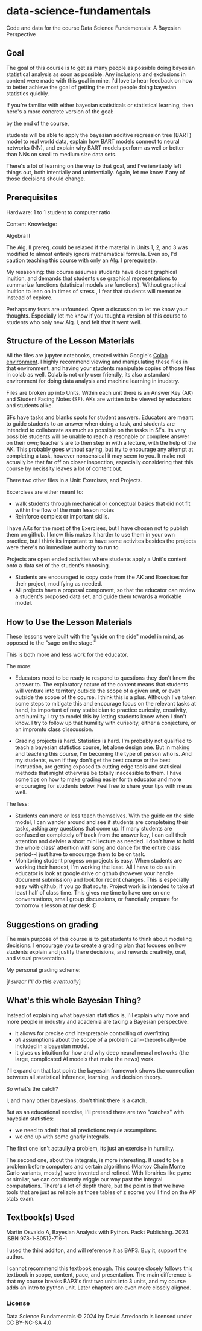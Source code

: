# data-science-fundamentals
Code and data for the course Data Science Fundamentals: A Bayesian Perspective

## Goal

The goal of this course is to get as many people as possible doing bayesian statistical analysis as soon as possible.
Any inclusions and exclusions in content were made with this goal in mine.
I'd love to hear feedback on how to better achieve the goal of getting the most people doing bayesian statistics quickly.

If you're familiar with either bayesian statisticals or statistical learning, then here's a more concrete version of the goal: 

by the end of the course, 

students will be able to apply the bayesian additive regression tree 
(BART) model to real world data, explain how BART models connect to neural networks (NN), and explain why BART models perform as well or
better than NNs on small to medium size data sets.

There's a lot of learning on the way to that goal, and I've ienvitably left things out, both intentially and unintentially. Again, let me know if any of those decisions should change.

## Prerequisites 
Hardware:
1 to 1 student to computer ratio

Content Knowledge:

Algebra II

The Alg. II prereq. could be relaxed if the material in Units 1, 2, and 3 was modified to almost entirely ignore mathematical formula.
Even so, I'd caution teaching this course with only an Alg. I prerequisete.

My resasoning: this course assumes students have decent graphical inuition, and demands that students use graphical 
representations to summarize functions (statisical models are functions). Without graphical inuition to lean on in times of
stress , I fear that students will memorize instead of explore.

Perhaps my fears are unfounded. Open a discussion to let me know your thoughts. Especially let me know if you taught a version of this course to students
who only new Alg. I, and felt that it went well.

## Structure of the Lesson Materials

All the files are jupyter notebooks, created within Google's [Colab environment](https://colab.research.google.com/).
I highly recommend viewing and manipulating these files in that environment, and having your students manipulate copies 
of those files in colab as well. Colab is not only user friendly, its also a standard environment for doing data analysis 
and machine learning in inudstry.

Files are broken up into Units. Within each unit there is an Answer Key (AK) and Student Facing Notes (SF). AKs 
are written to be viewed by educators and students alike.

SFs have tasks and blanks spots for student answers. Educators are meant to guide students to an answer when doing a task,
and students are intended to collaborate as much as possible on the tasks in SFs. Its very possible students will be unable to 
reach a resonable or complete answer on their own; teacher's are to then step in with a lecture, with the help of the AK. 
This probably goes without saying, but try to encourage any attempt at completing a task, however nonsensical it may 
seem to you. It make not actually be that far off on closer inspection, especially considering that this course by necissity 
leaves a lot of content out.

There two other files in a Unit: Exercises, and Projects.

Excercises are either meant to:

- walk students through mechanical or conceptual basics that did not fit within the flow of the main lesson notes
- Reinforce complex or important skills.

I have AKs for the most of the Exercises, but I have chosen not to publish them on github. I know this makes it harder to use them in your own practice, 
but I think its important to have some activites besides the projects were there's no immediate authority to run to.

Projects are open ended activities where students apply a Unit's content onto a data set of the student's 
choosing. 
- Students are encouraged to copy code from the AK and Exercises for their project, modifying as needed.
- All projects have a proposal component, so that the educator can review a student's proposed data set, and guide them towards a workable model.

## How to Use the Lesson Materials

These lessons were built with the "guide on the side" model in mind, as opposed to the "sage on the stage."

This is both more and less work for the educator.

The more:

- Educators need to be ready to respond to questions they don't know the answer to.
The exploratory nature of the content means that students will venture into territory outside the scope of a given unit,
or even outside the scope of the course. I think this is a plus. Although I've taken some steps to mitigate this and encourage focus on the relevant tasks at hand,
its important of rany statistician to practice curiosity, creativity, and humility. I try to model this by letting students know when I don't know.
I try to follow up that humility with curisoity, either a conjecture, or an impromtu class disscussion.

- Grading projects is hard.
Statistics is hard. I'm probably not qualified to teach a bayesian statistics course, let alone design one.
But in making and teaching this course, I'm becoming the type of person who is. And my students, even if they don't get the best course or the best instruction,
are getting exposed to cutting edge tools and statisical methods that might otherwise be totally inaccesible to them.
I have some tips on how to make grading easier for th educator and more encouraging for students below. Feel free to share your tips with me as well.

The less:

- Students can more or less teach themselves.
With the guide on the side model, I can wander around and see if students are completeing their tasks, asking any questions that come up.
If many students are confused or completely off track from the answer key, I can call their attention and delvier a short mini lecture as needed.
I don't have to hold the whole class' attention with song and dance for the entire class period--I just have to encourage them to be on task.
- Monitoring student progess on projects is easy.
When students are working their hardest, I'm working the least. All I have to do as in educator is look at google drive or github (however your handle document submission) and look for recent changes. This is especially easy with github, if you go that route. Project work is intended to take at least half of class time. This gives me time to have one on one converstations, small group discussions, or franctially prepare for tomorrow's lesson at my desk :D

## Suggestions on grading

The main purpose of this course is to get students to think about modeling decisions. I encourage you to create a grading 
plan that focuses on how students explain and justify there decisions, and rewards creativity, oral, and visual presentation.

My personal grading scheme:

[*I swear I'll do this eventually*]

## What's this whole Bayesian Thing?

Instead of explaining what bayesian statistics is, I'll explain why more and more people in industry and academia are
taking a Bayesian perspective:

- it allows for precise *and* interpretable controlling of overfitting
- *all* assumptions about the scope of a problem can--theoretically--be included in a bayesian model.
- it gives us intuition for how and why deep neural neural networks (the large, complicated AI models that make the news) work.

I'll expand on that last point: the bayesain framework shows the connection between all statistical inference, learning, 
and decision theory.

So what's the catch?

I, and many other bayesians, don't think there is a catch.

But as an educational exercise, I'll pretend there are two "catches" with bayesian statistics:
- we need to admit that all predictions requie assumptions.
- we end up with some gnarly integrals.

The first one isn't actaully a problem, its just an exercise in humility.

The second one, about the integrals, is more interesting. It used to be a problem before computers and certain algorithms
(Markov Chain Monte Carlo variants, mostly) were invented and refined. With librairies like pymc or similar, we can consistently wiggle
our way past the integral computations. There's a lot of depth there, but the point is that we have tools that are just as reliable 
as those tables of z scores you'll find on the AP stats exam.

## Textbook(s) Used
Martin Osvaldo A, Bayesian Analysis with Python. Packt Publishing. 2024. ISBN 978-1-80512-716-1

I used the third additon, and will reference it as BAP3. Buy it, support the author.

I cannot recommend this textbook enough. This course closely follows this textbook in scope, content, pace, and presentation.
The main difference is that my course breaks BAP3's first two units into 3 units, and my course adds an intro to python unit.
Later chapters are even more closely aligned.

### License

Data Science Fundamentals © 2024 by David Arredondo is licensed under CC BY-NC-SA 4.0 
